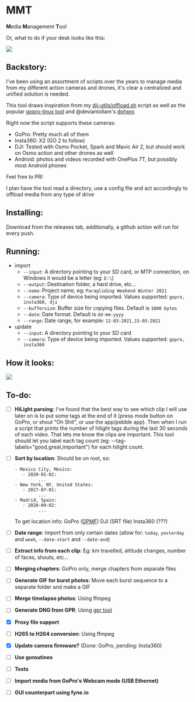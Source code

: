 # MMT

**M**edia **M**anagement **T**ool

Or, what to do if your desk looks like this:

![](https://i.imgur.com/qmgLaxg.jpg)

## Backstory:

I've been using an assortment of scripts over the years to manage media from my different action cameras and drones, it's clear a centralized and unified solution is needed.

This tool draws inspiration from my [dji-utils/offload.sh](https://github.com/KonradIT/djiutils/blob/master/offload.sh) script as well as the popular [gopro-linux tool](https://github.com/KonradIT/gopro-linux/blob/master/gopro#L262) and @deviantollam's [dohpro](https://github.com/deviantollam/dohpro)

Right now the script supports these cameras:

-   GoPro: Pretty much all of them
-   Insta360: X2 (GO 2 to follow)
-   DJI: Tested with Osmo Pocket, Spark and Mavic Air 2, but should work on Osmo action and other drones as well
-   Android: photos and videos recorded with OnePlus 7T, but possibly most Android phones

Feel free to PR!

I plan have the tool read a directory, use a config file and act accordingly to offload media from any type of drive

## Installing:

Download from the releases tab, additionally, a github action will run for every push.

## Running:

-   import
    -   `--input`: A directory pointing to your SD card, or MTP connection, on Windows it would be a letter (eg: `E:\`)
    -   `--output`: Destination folder, a hard drive, etc...
    -   `--name`: Project name, eg: `Paragliding Weekend Winter 2021`
    -   `--camera`: Type of device being imported. Values supported: `gopro, insta360, dji`
    -   `--buffersize`: Buffer size for copying files. Default is `1000 bytes`
    -   `--date`: Date format. Default is `dd-mm-yyyy`
    -   `--range`: Date range, for example: `12-03-2021,15-03-2021`
-   update
    -   `--input`: A directory pointing to your SD card
    -   `--camera`: Type of device being imported. Values supported: `gopro, insta360`

## How it looks:

![](https://i.imgur.com/04m55zg.png)

## To-do:

-   [ ] **HiLight parsing**: I've found that the best way to see which clip I will use later on is to put some tags at the end of it (press mode button on GoPro, or shout "Oh Shit", or use the app/pebble app). Then when I run a script that prints the number of hilight tags during the last 30 seconds of each video. That lets me know the clips are important. This tool should let you label each tag count (eg: --tag-labels="good,great,important") for each hilight count.
-   [ ] **Sort by location**: Should be on root, so:

    ```
    - Mexico City, Mexico:
       - 2020-01-02:
    	     ...
    - New York, NY, United States:
       - 2017-07-01:
    	     ...
    - Madrid, Spain:
       - 2020-09-02:
    	     ...

    ```

    To get location info: GoPro ([GPMF](https://github.com/stilldavid/gopro-utils)) DJI (SRT file) Insta360 (???)

-   [ ] **Date range**: Import from only certain dates (allow for: `today`, `yesterday` and `week`, `--date-start` and `--date-end`)
-   [ ] **Extract info from each clip**: Eg: km travelled, altitude changes, number of faces, shouts, etc...
-   [ ] **Merging chapters**: GoPro only, merge chapters from separate files
-   [ ] **Generate GIF for burst photos**: Move each burst sequence to a separate folder and make a GIF
-   [ ] **Merge timelapse photos**: Using ffmpeg
-   [ ] **Generate DNG from GPR**: Using [gpr tool](https://github.com/gopro/gpr)
-   [x] **Proxy file support**
-   [ ] **H265 to H264 conversion**: Using ffmpeg
-   [x] **Update camera firmware?** (Done: GoPro, pending: Insta360)
-   [ ] **Use goroutines**
-   [ ] **Tests**
-   [ ] **Import media from GoPro's Webcam mode (USB Ethernet)**
-   [ ] **GUI counterpart using fyne.io**
